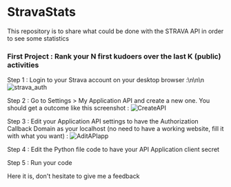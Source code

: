 # StravaStats

This repository is to share what could be done with the STRAVA API in order to see some statistics 

### First Project : Rank your N first kudoers over the last K (public) activities ###

Step 1 : Login to your Strava account on your desktop browser :\n\n\n
![strava_auth](https://github.com/capitaintiti/StravaStats/assets/47813777/1d4df7da-bca4-4206-b61a-b6121a5792a1)

Step 2 : Go to Settings > My Application API and create a new one. You should get a outcome like this screenshot :
![CreateAPI](https://github.com/capitaintiti/StravaStats/assets/47813777/4d66275a-d8e6-44c5-af9f-75f2b2aa9061)

Step 3 : Edit your Application API settings to have the Authorization Callback Domain as your localhost (no need to have a working website, fill it with what you want) :
![AditAPIapp](https://github.com/capitaintiti/StravaStats/assets/47813777/10cb0fe0-0756-4363-be50-64524fee3b9c)

Step 4 : Edit the Python file code to have your API Application client secret

Step 5 : Run your code

Here it is, don't hesitate to give me a feedback

